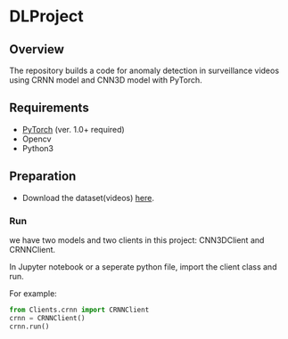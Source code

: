 # DLProject

## Overview
The repository builds a code for anomaly detection in surveillance videos using CRNN model and CNN3D model with PyTorch.

## Requirements
* [PyTorch](http://pytorch.org/) (ver. 1.0+ required)
* Opencv
* Python3

## Preparation
* Download the dataset(videos) [here](https://webpages.uncc.edu/cchen62/dataset.html).

### Run
we have two models and two clients in this project: CNN3DClient and CRNNClient.

In Jupyter notebook or a seperate python file, import the client class and run.

For example:

```python
from Clients.crnn import CRNNClient
crnn = CRNNClient()
crnn.run()
```
